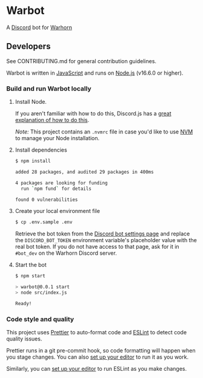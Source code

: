 # Warbot

A [Discord](https://discord.com/) bot for [Warhorn](https://warhorn.net)

## Developers

See CONTRIBUTING.md for general contribution guidelines.

Warbot is written in [JavaScript](https://developer.mozilla.org/en-US/docs/Web/JavaScript) and runs on [Node.js](https://nodejs.org/) (v16.6.0 or higher).

### Build and run Warbot locally

1. Install Node.

   If you aren't familiar with how to do this, Discord.js has a [great explanation of how to do this](https://discordjs.guide/preparations/#installing-node-js).

   _Note:_ This project contains an `.nvmrc` file in case you'd like to use [NVM](https://github.com/nvm-sh/nvm) to manage your Node installation.

2. Install dependencies

   ```sh
   $ npm install

   added 28 packages, and audited 29 packages in 400ms

   4 packages are looking for funding
     run `npm fund` for details

   found 0 vulnerabilities
   ```

3. Create your local environment file

   ```sh
   $ cp .env.sample .env
   ```

   Retrieve the bot token from the [Discord bot settings page](https://discord.com/developers/applications/701978523182694481/bot) and replace the `DISCORD_BOT_TOKEN` environment variable's placeholder value with the real bot token. If you do not have access to that page, ask for it in `#bot_dev` on the Warhorn Discord server.

4. Start the bot

   ```sh
   $ npm start

   > warbot@0.0.1 start
   > node src/index.js

   Ready!
   ```

### Code style and quality

This project uses [Prettier](https://prettier.io/) to auto-format code and [ESLint](https://eslint.org/) to detect code quality issues.

Prettier runs in a git pre-commit hook, so code formatting will happen when you stage changes. You can also [set up your editor](https://prettier.io/docs/en/editors.html) to run it as you work.

Similarly, you can [set up your editor](https://eslint.org/docs/user-guide/integrations) to run ESLint as you make changes.
